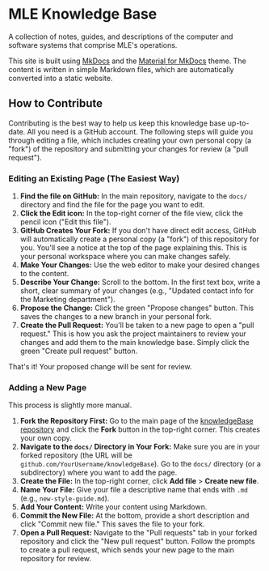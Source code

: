 # MLE Knowledge Base

A collection of notes, guides, and descriptions of the computer and software systems that comprise MLE's operations.

This site is built using [MkDocs](https://www.mkdocs.org/) and the [Material for MkDocs](https://squidfunk.github.io/mkdocs-material/) theme. The content is written in simple Markdown files, which are automatically converted into a static website.

## How to Contribute

Contributing is the best way to help us keep this knowledge base up-to-date. All you need is a GitHub account. The following steps will guide you through editing a file, which includes creating your own personal copy (a "fork") of the repository and submitting your changes for review (a "pull request").

### Editing an Existing Page (The Easiest Way)

1.  **Find the file on GitHub:** In the main repository, navigate to the `docs/` directory and find the file for the page you want to edit.
2.  **Click the Edit icon:** In the top-right corner of the file view, click the pencil icon ("Edit this file").
3.  **GitHub Creates Your Fork:** If you don't have direct edit access, GitHub will automatically create a personal copy (a "fork") of this repository for you. You'll see a notice at the top of the page explaining this. This is your personal workspace where you can make changes safely.
4.  **Make Your Changes:** Use the web editor to make your desired changes to the content.
5.  **Describe Your Change:** Scroll to the bottom. In the first text box, write a short, clear summary of your changes (e.g., "Updated contact info for the Marketing department").
6.  **Propose the Change:** Click the green "Propose changes" button. This saves the changes to a new branch in your personal fork.
7.  **Create the Pull Request:** You'll be taken to a new page to open a "pull request." This is how you ask the project maintainers to review your changes and add them to the main knowledge base. Simply click the green "Create pull request" button.

That's it! Your proposed change will be sent for review.

### Adding a New Page

This process is slightly more manual.

1.  **Fork the Repository First:** Go to the main page of the [knowledgeBase repository](https://github.com/minor-league-esports/knowledgeBase) and click the **Fork** button in the top-right corner. This creates your own copy.
2.  **Navigate to the `docs/` Directory in Your Fork:** Make sure you are in your forked repository (the URL will be `github.com/YourUsername/knowledgeBase`). Go to the `docs/` directory (or a subdirectory) where you want to add the page.
3.  **Create the File:** In the top-right corner, click **Add file** > **Create new file**.
4.  **Name Your File:** Give your file a descriptive name that ends with `.md` (e.g., `new-style-guide.md`).
5.  **Add Your Content:** Write your content using Markdown.
6.  **Commit the New File:** At the bottom, provide a short description and click "Commit new file." This saves the file to your fork.
7.  **Open a Pull Request:** Navigate to the "Pull requests" tab in your forked repository and click the "New pull request" button. Follow the prompts to create a pull request, which sends your new page to the main repository for review.
